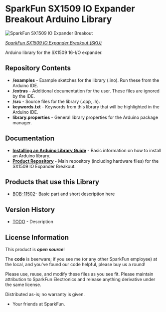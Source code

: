 SparkFun SX1509 IO Expander Breakout Arduino Library
========================================

![SparkFun SX1509 IO Expander Breakout](https://cdn.sparkfun.com//assets/parts/7/4/0/1/11502-01.jpg)

[*SparkFun SX1509 IO Expander Breakout (SKU)*](https://www.sparkfun.com/products/retired/11502)

Arduino library for the SX1509 16-I/O expander.

Repository Contents
-------------------

* **/examples** - Example sketches for the library (.ino). Run these from the Arduino IDE.
* **/extras** - Additional documentation for the user. These files are ignored by the IDE.
* **/src** - Source files for the library (.cpp, .h).
* **keywords.txt** - Keywords from this library that will be highlighted in the Arduino IDE.
* **library.properties** - General library properties for the Arduino package manager.

Documentation
--------------

* **[Installing an Arduino Library Guide](https://learn.sparkfun.com/tutorials/installing-an-arduino-library)** - Basic information on how to install an Arduino library.
* **[Product Repository](https://github.com/sparkfun/SX1509_IO-Expander)** - Main repository (including hardware files) for the SX1509 IO Expander Breakout.

Products that use this Library
---------------------------------

* [BOB-11502](https://www.sparkfun.com/products/retired/11502)- Basic part and short description here

Version History
---------------

* [TODO]() - Description

License Information
-------------------

This product is _**open source**_!

The **code** is beerware; if you see me (or any other SparkFun employee) at the local, and you've found our code helpful, please buy us a round!

Please use, reuse, and modify these files as you see fit. Please maintain attribution to SparkFun Electronics and release anything derivative under the same license.

Distributed as-is; no warranty is given.

- Your friends at SparkFun.
